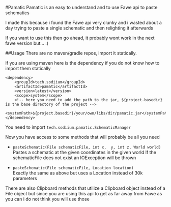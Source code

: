 #Pamatic
Pamatic is an easy to understand and to use Fawe api to paste schematics

I made this because i found the Fawe api very clunky and i wasted about a day trying to paste a single schematic and then relighting it afterwards

If you want to use this then go ahead, it probably wont work in the next fawe version but... :)


##Usage
There are no maven/gradle repos, import it statically.

If you are using maven here is the dependency if you do not know how to import them statically
```
<dependency>
    <groupId>tech.sodiium</groupId>
    <artifactId>pamatic</artifactId>
    <version>latest</version>
    <scope>system</scope>
    <!-- here you need to add the path to the jar, ${project.basedir} is the base directory of the project -->
    <systemPath>${project.basedir}/your/own/libs/dir/pamatic.jar</systemPath> 
</dependency>
```

You need to import `tech.sodiium.pamatic.SchematicManager`

Now you have access to some methods that will probably be all you need

- `pasteSchematic(File schematicFile, int x,  y, int z, World world)`<br />
Pastes a schematic at the given coordinates in the given world
If the schematicFile does not exist an IOException will be thrown


- `pasteSchematic(File schematicFile, Location location)` <br />
Exactly the same as above but uses a Location instead of 30k parameters

There are also Clipboard methods that utilize a Clipboard object instead of a File object but since you are using this api to get as far away from Fawe as you can i do not think you will use those

